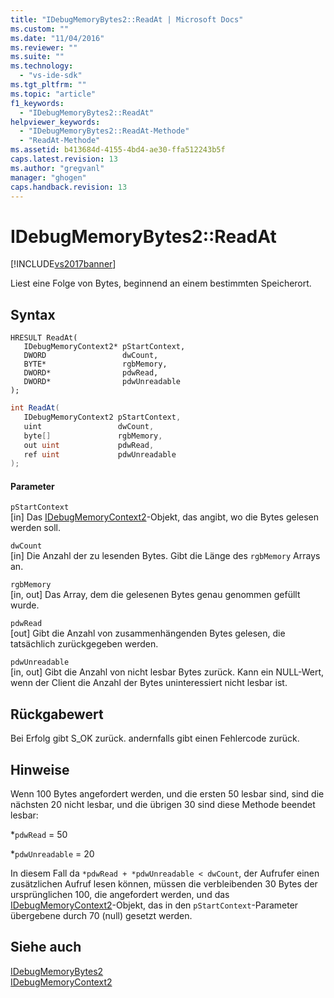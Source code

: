 ```yaml
---
title: "IDebugMemoryBytes2::ReadAt | Microsoft Docs"
ms.custom: ""
ms.date: "11/04/2016"
ms.reviewer: ""
ms.suite: ""
ms.technology: 
  - "vs-ide-sdk"
ms.tgt_pltfrm: ""
ms.topic: "article"
f1_keywords: 
  - "IDebugMemoryBytes2::ReadAt"
helpviewer_keywords: 
  - "IDebugMemoryBytes2::ReadAt-Methode"
  - "ReadAt-Methode"
ms.assetid: b413684d-4155-4bd4-ae30-ffa512243b5f
caps.latest.revision: 13
ms.author: "gregvanl"
manager: "ghogen"
caps.handback.revision: 13
---
```

# IDebugMemoryBytes2::ReadAt
[!INCLUDE[vs2017banner](../../../code-quality/includes/vs2017banner.md)]

Liest eine Folge von Bytes, beginnend an einem bestimmten Speicherort.  
  
## Syntax  
  
```cpp#  
HRESULT ReadAt(   
   IDebugMemoryContext2* pStartContext,  
   DWORD                 dwCount,  
   BYTE*                 rgbMemory,  
   DWORD*                pdwRead,  
   DWORD*                pdwUnreadable  
);  
```  
  
```c#  
int ReadAt(  
   IDebugMemoryContext2 pStartContext,  
   uint                 dwCount,  
   byte[]               rgbMemory,  
   out uint             pdwRead,  
   ref uint             pdwUnreadable  
);  
```  
  
#### Parameter  
 `pStartContext`  
 \[in\]  Das [IDebugMemoryContext2](../../../extensibility/debugger/reference/idebugmemorycontext2.md)\-Objekt, das angibt, wo die Bytes gelesen werden soll.  
  
 `dwCount`  
 \[in\]  Die Anzahl der zu lesenden Bytes.  Gibt die Länge des `rgbMemory` Arrays an.  
  
 `rgbMemory`  
 \[in, out\]  Das Array, dem die gelesenen Bytes genau genommen gefüllt wurde.  
  
 `pdwRead`  
 \[out\]  Gibt die Anzahl von zusammenhängenden Bytes gelesen, die tatsächlich zurückgegeben werden.  
  
 `pdwUnreadable`  
 \[in, out\]  Gibt die Anzahl von nicht lesbar Bytes zurück.  Kann ein NULL\-Wert, wenn der Client die Anzahl der Bytes uninteressiert nicht lesbar ist.  
  
## Rückgabewert  
 Bei Erfolg gibt S\_OK zurück. andernfalls gibt einen Fehlercode zurück.  
  
## Hinweise  
 Wenn 100 Bytes angefordert werden, und die ersten 50 lesbar sind, sind die nächsten 20 nicht lesbar, und die übrigen 30 sind diese Methode beendet lesbar:  
  
 \*`pdwRead` \= 50  
  
 \*`pdwUnreadable` \= 20  
  
 In diesem Fall da `*pdwRead + *pdwUnreadable < dwCount`, der Aufrufer einen zusätzlichen Aufruf lesen können, müssen die verbleibenden 30 Bytes der ursprünglichen 100, die angefordert werden, und das [IDebugMemoryContext2](../../../extensibility/debugger/reference/idebugmemorycontext2.md)\-Objekt, das in den `pStartContext`\-Parameter übergebene durch 70 \(null\) gesetzt werden.  
  
## Siehe auch  
 [IDebugMemoryBytes2](../../../extensibility/debugger/reference/idebugmemorybytes2.md)   
 [IDebugMemoryContext2](../../../extensibility/debugger/reference/idebugmemorycontext2.md)